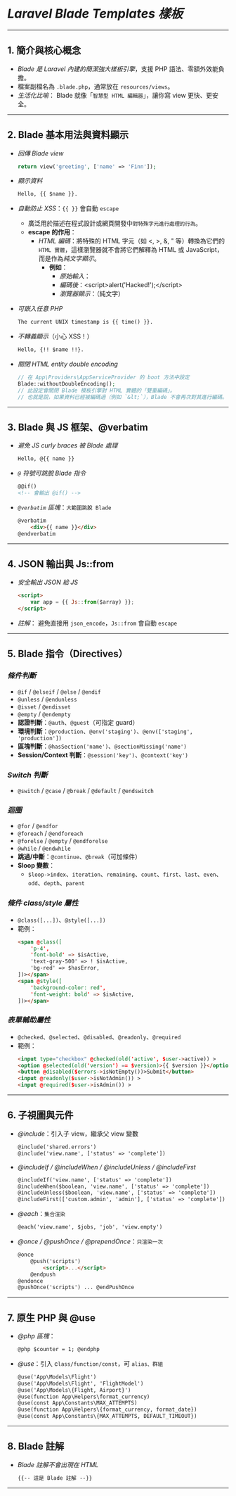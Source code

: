 # *Laravel Blade Templates 樣板*

---

## 1. **簡介與核心概念**

- *Blade 是 Laravel 內建的簡潔強大樣板引擎*，支援 PHP 語法、零額外效能負擔。
- 檔案副檔名為 `.blade.php`，通常放在 `resources/views`。
- *生活化比喻*： Blade 就像「`智慧型 HTML 編輯器`」，讓你寫 view 更快、更安全。

---

## 2. **Blade 基本用法與資料顯示**

- *回傳 Blade view*
  ```php
  return view('greeting', ['name' => 'Finn']);
  ```
- *顯示資料*
  ```html
  Hello, {{ $name }}.
  ```
- *自動防止 XSS*：`{{ }}` 會自動 `escape`
  - 廣泛用於描述在程式設計或網頁開發中`對特殊字元進行處理的行為`。
  - **escape 的作用**：
    - *HTML 編碼*：將特殊的 HTML 字元（如 <, >, &, " 等）轉換為它們的`HTML 實體`，這樣瀏覽器就不會將它們解釋為 HTML 或 JavaScript，而是作為*純文字顯示*。
      - **例如**：
        - *原始輸入*：<script>alert('Hacked!');</script>
        - *編碼後*：&lt;script&gt;alert(&#039;Hacked!&#039;);&lt;/script&gt;
        - *瀏覽器顯示*：<script>alert('Hacked!');</script>（純文字）
        
- *可嵌入任意 PHP*
  ```html
  The current UNIX timestamp is {{ time() }}.
  ```
- *不轉義顯示*（小心 XSS！）
  ```html
  Hello, {!! $name !!}.
  ```
- *關閉 HTML entity double encoding*
  ```php
  // 在 App\Providers\AppServiceProvider 的 boot 方法中設定
  Blade::withoutDoubleEncoding();
  // 此設定會關閉 Blade 模板引擎對 HTML 實體的「雙重編碼」。
  // 也就是說，如果資料已經被編碼過（例如 `&lt;`），Blade 不會再次對其進行編碼。
  ```

---

## 3. **Blade 與 JS 框架、@verbatim**

- *避免 JS curly braces 被 Blade 處理*
  ```html
  Hello, @{{ name }}
  ```
- *`@` 符號可跳脫 Blade 指令*
  ```html
  @@if() 
  <!-- 會輸出 @if() -->
  ```
- *`@verbatim` 區塊*：`大範圍跳脫 Blade`
  ```html
  @verbatim
      <div>{{ name }}</div>
  @endverbatim
  ```

---

## 4. **JSON 輸出與 Js::from**

- *安全輸出 JSON 給 JS*
  ```html
  <script>
      var app = {{ Js::from($array) }};
  </script>
  ```
- *註解*： 避免直接用 `json_encode`，`Js::from` 會自動 `escape`

---

## 5. **Blade 指令（Directives）**

### *條件判斷*
- `@if` / `@elseif` / `@else` / `@endif`
- `@unless` / `@endunless`
- `@isset` / `@endisset`
- `@empty` / `@endempty`
- **認證判斷**：`@auth`、`@guest`（可指定 guard）
- **環境判斷**：`@production`、`@env('staging')`、`@env(['staging', 'production'])`
- **區塊判斷**：`@hasSection('name')`、`@sectionMissing('name')`
- **Session/Context 判斷**：`@session('key')`、`@context('key')`

### *Switch 判斷*
- `@switch` / `@case` / `@break` / `@default` / `@endswitch`

### *迴圈*
- `@for` / `@endfor`
- `@foreach` / `@endforeach`
- `@forelse` / `@empty` / `@endforelse`
- `@while` / `@endwhile`
- **跳過/中斷**：`@continue`、`@break`（可加條件）
- **$loop 變數**：
  - `$loop->index`、`iteration`、`remaining`、`count`、`first`、`last`、`even`、`odd`、`depth`、`parent`

### *條件 class/style 屬性*
- `@class([...])`、`@style([...])`
- 範例：
  ```html
  <span @class([
      'p-4',
      'font-bold' => $isActive,
      'text-gray-500' => ! $isActive,
      'bg-red' => $hasError,
  ])></span>
  <span @style([
      'background-color: red',
      'font-weight: bold' => $isActive,
  ])></span>
  ```

### *表單輔助屬性*
- `@checked`、`@selected`、`@disabled`、`@readonly`、`@required`
- 範例：
  ```html
  <input type="checkbox" @checked(old('active', $user->active)) >
  <option @selected(old('version') == $version)>{{ $version }}</option>
  <button @disabled($errors->isNotEmpty())>Submit</button>
  <input @readonly($user->isNotAdmin()) >
  <input @required($user->isAdmin()) >
  ```

---

## 6. **子視圖與元件**

- *@include*：引入子 view，繼承父 view 變數
  ```html
  @include('shared.errors')
  @include('view.name', ['status' => 'complete'])
  ```
- *@includeIf / @includeWhen / @includeUnless / @includeFirst*
  ```html
  @includeIf('view.name', ['status' => 'complete'])
  @includeWhen($boolean, 'view.name', ['status' => 'complete'])
  @includeUnless($boolean, 'view.name', ['status' => 'complete'])
  @includeFirst(['custom.admin', 'admin'], ['status' => 'complete'])
  ```
- *@each*：`集合渲染`
  ```html
  @each('view.name', $jobs, 'job', 'view.empty')
  ```
- *@once / @pushOnce / @prependOnce*：`只渲染一次`
  ```html
  @once
      @push('scripts')
          <script>...</script>
      @endpush
  @endonce
  @pushOnce('scripts') ... @endPushOnce
  ```

---

## 7. **原生 PHP 與 @use**

- *@php 區塊*：
  ```html
  @php $counter = 1; @endphp
  ```
- *@use*：引入 c`lass/function/const`，可 `alias、群組`
  ```html
  @use('App\Models\Flight')
  @use('App\Models\Flight', 'FlightModel')
  @use('App\Models\{Flight, Airport}')
  @use(function App\Helpers\format_currency)
  @use(const App\Constants\MAX_ATTEMPTS)
  @use(function App\Helpers\{format_currency, format_date})
  @use(const App\Constants\{MAX_ATTEMPTS, DEFAULT_TIMEOUT})
  ```

---

## 8. **Blade 註解**

- *Blade 註解不會出現在 HTML*
  ```html
  {{-- 這是 Blade 註解 --}}
  ```

---
